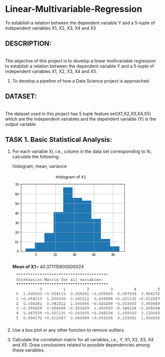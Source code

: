 # Linear-Multivariable-Regression
To establish a relation between the dependent variable Y and a 5-tuple of independent variables X1, X2, X3, X4 and X5



## DESCRIPTION:
<br>The objective of this project is to develop a linear multivariable regression to establish a relation
between the dependent variable Y and a 5-tuple of independent variables X1, X2, X3, X4 and X5.</br>

1. To develop a pipeline of how a Data Science project is approached.

         

## DATASET:
<br>The dataset used in this project has 5 tuple feature set(X1,X2,X3,X4,X5) which are the independent variables and the dependent variable (Y) is the output variable </br>

## TASK 1. Basic Statistical Analysis:

1. For each variable Xi, i.e., column in the data set corresponding to Xi, calculate the following:
   
   histogram, mean, variance
   
   ![Histogram1](https://github.com/kalyanghosh/Linear-Multivariable-Regression/blob/master/plots/histogramX1.png)</br>
   
   
   <b>Mean of X1</b>=  40.371115600000024
   
 
   ![CM](https://github.com/kalyanghosh/Linear-Multivariable-Regression/blob/master/plots/correlation_matrix.JPG)</br>
   
2. Use a box plot or any other function to remove outliers.

3. Calculate the correlation matrix for all variables, i.e., Y, X1, X2, X3, X4 and X5. Draw conclusions related to possible dependencies among these variables.




